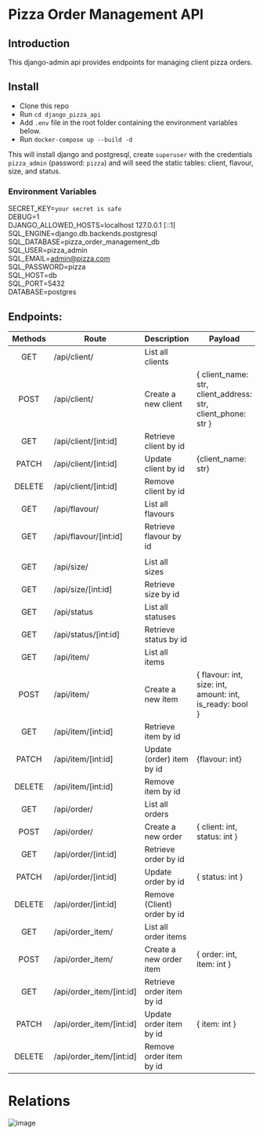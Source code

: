 # Pizza Order Management API

## Introduction

This django-admin api provides endpoints for managing client pizza orders.

## Install

- Clone this repo
- Run `cd django_pizza_api`
- Add `.env` file in the root folder containing the environment variables below.
- Run `docker-compose up --build -d`

This will install django and postgresql, create `superuser` with the credentials `pizza_admin` (password: `pizza`) and will seed the static tables: client, flavour, size, and status.

### Environment Variables
SECRET_KEY=`your secret is safe`<br/>
DEBUG=1<br/>
DJANGO_ALLOWED_HOSTS=localhost 127.0.0.1 [::1]<br/>
SQL_ENGINE=django.db.backends.postgresql<br/>
SQL_DATABASE=pizza_order_management_db<br/>
SQL_USER=pizza_admin<br/>
SQL_EMAIL=admin@pizza.com<br/>
SQL_PASSWORD=pizza<br/>
SQL_HOST=db<br/>
SQL_PORT=5432<br/>
DATABASE=postgres<br/>
</code>

## Endpoints:

| Methods | Route                    | Description                 | Payload                                                      |
| :-----: | ------------------------ | --------------------------- | ------------------------------------------------------------ |
|   GET   | /api/client/             | List all clients            |                                                              |
|  POST   | /api/client/             | Create a new client         | { client_name: str, client_address: str, client_phone: str } |
|   GET   | /api/client/[int:id]     | Retrieve client by id       |                                                              |
|  PATCH  | /api/client/[int:id]     | Update client by id         | {client_name: str}                                           |
| DELETE  | /api/client/[int:id]     | Remove client by id         |                                                              |
|   GET   | /api/flavour/            | List all flavours           |                                                              |
|   GET   | /api/flavour/[int:id]    | Retrieve flavour by id      |                                                              |
|         |                          |                             |                                                              |
|   GET   | /api/size/               | List all sizes              |                                                              |
|   GET   | /api/size/[int:id]       | Retrieve size by id         |                                                              |
|   GET   | /api/status              | List all statuses           |                                                              |
|   GET   | /api/status/[int:id]     | Retrieve status by id       |                                                              |
|   GET   | /api/item/               | List all items              |                                                              |
|  POST   | /api/item/               | Create a new item           | { flavour: int, size: int, amount: int, is_ready: bool }     |
|   GET   | /api/item/[int:id]       | Retrieve item by id         |                                                              |
|  PATCH  | /api/item/[int:id]       | Update (order) item by id   | {flavour: int}                                               |
| DELETE  | /api/item/[int:id]       | Remove item by id           |                                                              |
|   GET   | /api/order/              | List all orders             |                                                              |
|  POST   | /api/order/              | Create a new order          | { client: int, status: int }                                 |
|   GET   | /api/order/[int:id]      | Retrieve order by id        |                                                              |
|  PATCH  | /api/order/[int:id]      | Update order by id          | { status: int }                                              |
| DELETE  | /api/order/[int:id]      | Remove (Client) order by id |                                                              |
|   GET   | /api/order_item/         | List all order items        |                                                              |
|  POST   | /api/order_item/         | Create a new order item     | { order: int, item: int }                                    |
|   GET   | /api/order_item/[int:id] | Retrieve order item by id   |                                                              |
|  PATCH  | /api/order_item/[int:id] | Update order item by id     | { item: int }                                                |
| DELETE  | /api/order_item/[int:id] | Remove order item by id     |                                                              |

# Relations
![image](https://github.com/giladt/django_pizza_api/assets/2517870/8e704e22-6cd6-480f-a177-8724ce65d803)
